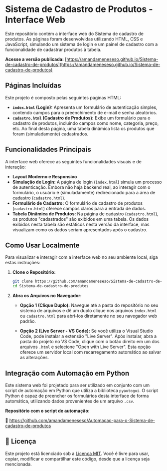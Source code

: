 # Sistema de Cadastro de Produtos - Interface Web

Este repositório contém a interface web do Sistema de cadastro de produtos. As páginas foram desenvolvidas utilizando HTML, CSS e JavaScript, simulando um sistema de login e um painel de cadastro com a funcionalidade de cadastrar produtos à tabela.

**Acesse a versão publicada:** [https://amandameneseso.github.io/Sistema-de-cadastro-de-produtos](https://amandameneseso.github.io/Sistema-de-cadastro-de-produtos)

## Páginas Incluídas

Este projeto é composto pelas seguintes páginas HTML:

-   **`index.html` (Login):** Apresenta um formulário de autenticação simples, contendo campos para o preenchimento de e-mail e senha aleatórios.
-   **`cadastro.html` (Cadastro de Produtos):** Exibe um formulário para o cadastro de produtos, incluindo campos como nome, categoria, preço, etc. Ao final desta página, uma tabela dinâmica lista os produtos que foram (simuladamente) cadastrados.

## Funcionalidades Principais

A interface web oferece as seguintes funcionalidades visuais e de interação:

-   **Layout Moderno e Responsivo**
-   **Simulação de Login:** A página de login (`index.html`) simula um processo de autenticação. Embora não haja backend real, ao interagir com o formulário, o usuário é (simuladamente) redirecionado para a área de cadastro (`cadastro.html`).
-   **Formulário de Cadastro:** O formulário de cadastro de produtos (`cadastro.html`) oferece campos claros para a entrada de dados.
-   **Tabela Dinâmica de Produtos:** Na página de cadastro (`cadastro.html`), os produtos "cadastrados" são exibidos em uma tabela. Os dados exibidos nesta tabela são estáticos nesta versão da interface, mas visualizam como os dados seriam apresentados após o cadastro.

## Como Usar Localmente

Para visualizar e interagir com a interface web no seu ambiente local, siga estas instruções:

1.  **Clone o Repositório:**
    ```bash
    git clone https://github.com/amandameneseso/Sistema-de-cadastro-de-produtos.git
    cd Sistema-de-cadastro-de-produtos
    ```

2.  **Abra os Arquivos no Navegador:**

    * **Opção 1 (Clique Duplo):** Navegue até a pasta do repositório no seu sistema de arquivos e dê um duplo clique nos arquivos `index.html` ou `cadastro.html` para abri-los diretamente no seu navegador web padrão.

    * **Opção 2 (Live Server - VS Code):** Se você utiliza o Visual Studio Code, pode instalar a extensão "Live Server". Após instalar, abra a pasta do projeto no VS Code, clique com o botão direito em um dos arquivos `.html` e selecione "Open with Live Server". Esta opção oferece um servidor local com recarregamento automático ao salvar as alterações.

## Integração com Automação em Python

Este sistema web foi projetado para ser utilizado em conjunto com um script de automação em Python que utiliza a biblioteca `pyautogui`. O script Python é capaz de preencher os formulários desta interface de forma automática, utilizando dados provenientes de um arquivo `.csv`.

**Repositório com o script de automação:**

🔗 https://github.com/amandameneseso/Automacao-para-o-Sistema-de-cadastro-de-produtos

## 📄 Licença

Este projeto está licenciado sob a [Licença MIT](https://opensource.org/licenses/MIT). Você é livre para usar, copiar, modificar e compartilhar este código, desde que a licença seja mencionada.
